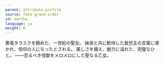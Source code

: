 ```yaml
---
parent: attribute.profile
source: fate-grand-order
id: martha
language: ja
weight: 0
---
```


悪竜タラスクを鎮めた、一世紀の聖女。
妹弟と共に歓待した救世主の言葉に導かれ、信仰の人になったとされる。
美しさを備え、魅力に溢れた、完璧なひと。
――恐るべき怪獣をメロメロにした聖なる乙女。
